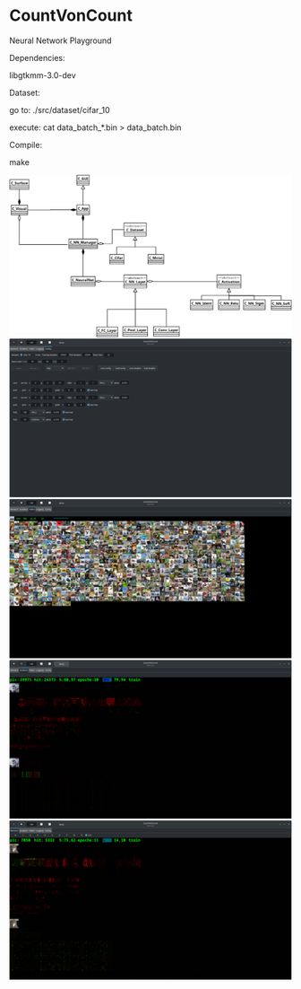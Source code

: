 # CountVonCount
Neural Network Playground

Dependencies:

libgtkmm-3.0-dev


Dataset:

go to:  ./src/dataset/cifar_10

execute: cat data_batch_*.bin > data_batch.bin


Compile:

make


![alt tag](https://github.com/bitspalter/CountVonCount/blob/main/images/CountVonCount.png "uml")
![alt tag](https://github.com/bitspalter/CountVonCount/blob/main/images/config.png "config")
![alt tag](https://github.com/bitspalter/CountVonCount/blob/main/images/failed.png "failed")
![alt tag](https://github.com/bitspalter/CountVonCount/blob/main/images/gradient.png "gradient")
![alt tag](https://github.com/bitspalter/CountVonCount/blob/main/images/network.png "network")



